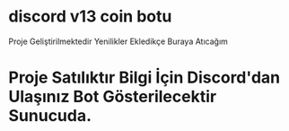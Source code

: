 # discord v13 coin botu
Proje Geliştirilmektedir Yenilikler Ekledikçe Buraya Atıcağım

# Proje Satılıktır Bilgi İçin Discord'dan Ulaşınız Bot Gösterilecektir Sunucuda.

